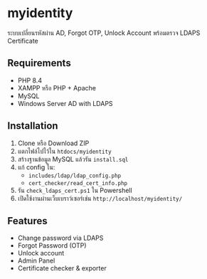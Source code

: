 # myidentity
ระบบเปลี่ยนรหัสผ่าน AD, Forgot OTP, Unlock Account พร้อมตรวจ LDAPS Certificate

## Requirements
- PHP 8.4
- XAMPP หรือ PHP + Apache
- MySQL
- Windows Server AD with LDAPS

## Installation
1. Clone หรือ Download ZIP
2. แตกไฟล์ไปไว้ใน `htdocs/myidentity`
3. สร้างฐานข้อมูล MySQL แล้วรัน `install.sql`
4. แก้ config ใน:
   - `includes/ldap/ldap_config.php`
   - `cert_checker/read_cert_info.php`
5. รัน `check_ldaps_cert.ps1` ใน Powershell
6. เปิดใช้งานผ่านเว็บเบราว์เซอร์เช่น `http://localhost/myidentity/`

## Features
- Change password via LDAPS
- Forgot Password (OTP)
- Unlock account
- Admin Panel
- Certificate checker & exporter

